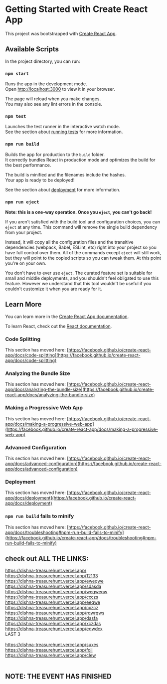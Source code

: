 # Getting Started with Create React App

This project was bootstrapped with [Create React App](https://github.com/facebook/create-react-app).

## Available Scripts

In the project directory, you can run:

### `npm start`

Runs the app in the development mode.\
Open [http://localhost:3000](http://localhost:3000) to view it in your browser.

The page will reload when you make changes.\
You may also see any lint errors in the console.

### `npm test`

Launches the test runner in the interactive watch mode.\
See the section about [running tests](https://facebook.github.io/create-react-app/docs/running-tests) for more information.

### `npm run build`

Builds the app for production to the `build` folder.\
It correctly bundles React in production mode and optimizes the build for the best performance.

The build is minified and the filenames include the hashes.\
Your app is ready to be deployed!

See the section about [deployment](https://facebook.github.io/create-react-app/docs/deployment) for more information.

### `npm run eject`

**Note: this is a one-way operation. Once you `eject`, you can't go back!**

If you aren't satisfied with the build tool and configuration choices, you can `eject` at any time. This command will remove the single build dependency from your project.

Instead, it will copy all the configuration files and the transitive dependencies (webpack, Babel, ESLint, etc) right into your project so you have full control over them. All of the commands except `eject` will still work, but they will point to the copied scripts so you can tweak them. At this point you're on your own.

You don't have to ever use `eject`. The curated feature set is suitable for small and middle deployments, and you shouldn't feel obligated to use this feature. However we understand that this tool wouldn't be useful if you couldn't customize it when you are ready for it.

## Learn More

You can learn more in the [Create React App documentation](https://facebook.github.io/create-react-app/docs/getting-started).

To learn React, check out the [React documentation](https://reactjs.org/).

### Code Splitting

This section has moved here: [https://facebook.github.io/create-react-app/docs/code-splitting](https://facebook.github.io/create-react-app/docs/code-splitting)

### Analyzing the Bundle Size

This section has moved here: [https://facebook.github.io/create-react-app/docs/analyzing-the-bundle-size](https://facebook.github.io/create-react-app/docs/analyzing-the-bundle-size)

### Making a Progressive Web App

This section has moved here: [https://facebook.github.io/create-react-app/docs/making-a-progressive-web-app](https://facebook.github.io/create-react-app/docs/making-a-progressive-web-app)

### Advanced Configuration

This section has moved here: [https://facebook.github.io/create-react-app/docs/advanced-configuration](https://facebook.github.io/create-react-app/docs/advanced-configuration)

### Deployment

This section has moved here: [https://facebook.github.io/create-react-app/docs/deployment](https://facebook.github.io/create-react-app/docs/deployment)

### `npm run build` fails to minify

This section has moved here: [https://facebook.github.io/create-react-app/docs/troubleshooting#npm-run-build-fails-to-minify](https://facebook.github.io/create-react-app/docs/troubleshooting#npm-run-build-fails-to-minify)


## check out ALL THE LINKS:
https://dishna-treasurehunt.vercel.app/  </br>
https://dishna-treasurehunt.vercel.app/12133  </br>
https://dishna-treasurehunt.vercel.app/eweqwe  </br>
https://dishna-treasurehunt.vercel.app/sdasda  </br>
https://dishna-treasurehunt.vercel.app/weqweqw  </br>
https://dishna-treasurehunt.vercel.app/cxczs  </br>
https://dishna-treasurehunt.vercel.app/eeqwe  </br>
https://dishna-treasurehunt.vercel.app/cxzcz  </br>
https://dishna-treasurehunt.vercel.app/rqwrqws  </br>
https://dishna-treasurehunt.vercel.app/dasfa  </br>
https://dishna-treasurehunt.vercel.app/xczdas  </br>
https://dishna-treasurehunt.vercel.app/eqwdcx  </br>
LAST 3  </br>  </br>
https://dishna-treasurehunt.vercel.app/suxes  </br>
https://dishna-treasurehunt.vercel.app/foil  </br>
https://dishna-treasurehunt.vercel.app/clew  </br>
  </br>
## NOTE:  THE EVENT HAS FINISHED

